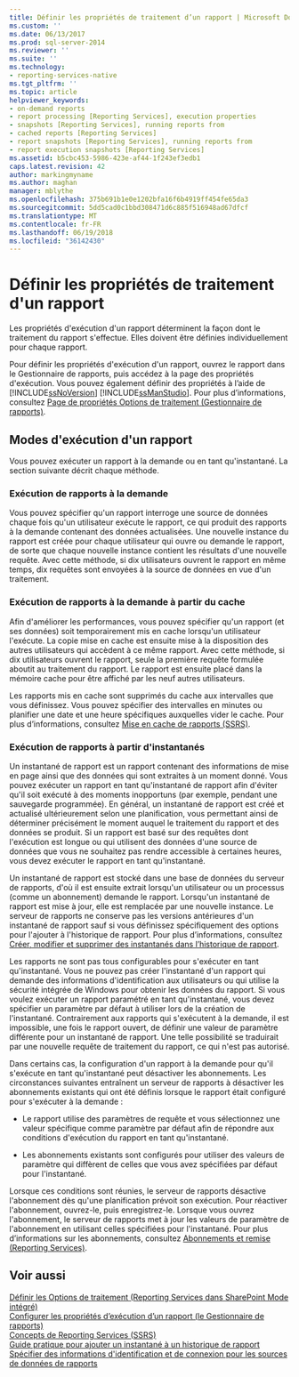 ```yaml
---
title: Définir les propriétés de traitement d’un rapport | Microsoft Docs
ms.custom: ''
ms.date: 06/13/2017
ms.prod: sql-server-2014
ms.reviewer: ''
ms.suite: ''
ms.technology:
- reporting-services-native
ms.tgt_pltfrm: ''
ms.topic: article
helpviewer_keywords:
- on-demand reports
- report processing [Reporting Services], execution properties
- snapshots [Reporting Services], running reports from
- cached reports [Reporting Services]
- report snapshots [Reporting Services], running reports from
- report execution snapshots [Reporting Services]
ms.assetid: b5cbc453-5986-423e-af44-1f243ef3edb1
caps.latest.revision: 42
author: markingmyname
ms.author: maghan
manager: mblythe
ms.openlocfilehash: 375b691b1e0e1202bfa16f6b4919ff454fe65da3
ms.sourcegitcommit: 5dd5cad0c1bbd308471d6c885f516948ad67dfcf
ms.translationtype: MT
ms.contentlocale: fr-FR
ms.lasthandoff: 06/19/2018
ms.locfileid: "36142430"
---
```

# <a name="set-report-processing-properties"></a>Définir les propriétés de traitement d'un rapport
  Les propriétés d'exécution d'un rapport déterminent la façon dont le traitement du rapport s'effectue. Elles doivent être définies individuellement pour chaque rapport.  
  
 Pour définir les propriétés d'exécution d'un rapport, ouvrez le rapport dans le Gestionnaire de rapports, puis accédez à la page des propriétés d'exécution. Vous pouvez également définir des propriétés à l’aide de [!INCLUDE[ssNoVersion](../../includes/ssnoversion-md.md)] [!INCLUDE[ssManStudio](../../includes/ssmanstudio-md.md)]. Pour plus d’informations, consultez [Page de propriétés Options de traitement &#40;Gestionnaire de rapports&#41;](../processing-options-properties-page-report-manager.md).  
  
## <a name="report-execution-modes"></a>Modes d'exécution d'un rapport  
 Vous pouvez exécuter un rapport à la demande ou en tant qu'instantané. La section suivante décrit chaque méthode.  
  
### <a name="running-reports-on-demand"></a>Exécution de rapports à la demande  
 Vous pouvez spécifier qu'un rapport interroge une source de données chaque fois qu'un utilisateur exécute le rapport, ce qui produit des rapports à la demande contenant des données actualisées. Une nouvelle instance du rapport est créée pour chaque utilisateur qui ouvre ou demande le rapport, de sorte que chaque nouvelle instance contient les résultats d'une nouvelle requête. Avec cette méthode, si dix utilisateurs ouvrent le rapport en même temps, dix requêtes sont envoyées à la source de données en vue d'un traitement.  
  
### <a name="running-reports-on-demand-from-cache"></a>Exécution de rapports à la demande à partir du cache  
 Afin d'améliorer les performances, vous pouvez spécifier qu'un rapport (et ses données) soit temporairement mis en cache lorsqu'un utilisateur l'exécute. La copie mise en cache est ensuite mise à la disposition des autres utilisateurs qui accèdent à ce même rapport. Avec cette méthode, si dix utilisateurs ouvrent le rapport, seule la première requête formulée aboutit au traitement du rapport. Le rapport est ensuite placé dans la mémoire cache pour être affiché par les neuf autres utilisateurs.  
  
 Les rapports mis en cache sont supprimés du cache aux intervalles que vous définissez. Vous pouvez spécifier des intervalles en minutes ou planifier une date et une heure spécifiques auxquelles vider le cache. Pour plus d’informations, consultez [Mise en cache de rapports &#40;SSRS&#41;](caching-reports-ssrs.md).  
  
### <a name="running-reports-from-snapshots"></a>Exécution de rapports à partir d'instantanés  
 Un instantané de rapport est un rapport contenant des informations de mise en page ainsi que des données qui sont extraites à un moment donné. Vous pouvez exécuter un rapport en tant qu'instantané de rapport afin d'éviter qu'il soit exécuté à des moments inopportuns (par exemple, pendant une sauvegarde programmée). En général, un instantané de rapport est créé et actualisé ultérieurement selon une planification, vous permettant ainsi de déterminer précisément le moment auquel le traitement du rapport et des données se produit. Si un rapport est basé sur des requêtes dont l'exécution est longue ou qui utilisent des données d'une source de données que vous ne souhaitez pas rendre accessible à certaines heures, vous devez exécuter le rapport en tant qu'instantané.  
  
 Un instantané de rapport est stocké dans une base de données du serveur de rapports, d'où il est ensuite extrait lorsqu'un utilisateur ou un processus (comme un abonnement) demande le rapport. Lorsqu'un instantané de rapport est mise à jour, elle est remplacée par une nouvelle instance. Le serveur de rapports ne conserve pas les versions antérieures d'un instantané de rapport sauf si vous définissez spécifiquement des options pour l'ajouter à l'historique de rapport. Pour plus d’informations, consultez [Créer, modifier et supprimer des instantanés dans l’historique de rapport](create-modify-and-delete-snapshots-in-report-history.md).  
  
 Les rapports ne sont pas tous configurables pour s'exécuter en tant qu'instantané. Vous ne pouvez pas créer l'instantané d'un rapport qui demande des informations d'identification aux utilisateurs ou qui utilise la sécurité intégrée de Windows pour obtenir les données du rapport. Si vous voulez exécuter un rapport paramétré en tant qu'instantané, vous devez spécifier un paramètre par défaut à utiliser lors de la création de l'instantané. Contrairement aux rapports qui s'exécutent à la demande, il est impossible, une fois le rapport ouvert, de définir une valeur de paramètre différente pour un instantané de rapport. Une telle possibilité se traduirait par une nouvelle requête de traitement du rapport, ce qui n'est pas autorisé.  
  
 Dans certains cas, la configuration d'un rapport à la demande pour qu'il s'exécute en tant qu'instantané peut désactiver les abonnements. Les circonstances suivantes entraînent un serveur de rapports à désactiver les abonnements existants qui ont été définis lorsque le rapport était configuré pour s'exécuter à la demande :  
  
-   Le rapport utilise des paramètres de requête et vous sélectionnez une valeur spécifique comme paramètre par défaut afin de répondre aux conditions d'exécution du rapport en tant qu'instantané.  
  
-   Les abonnements existants sont configurés pour utiliser des valeurs de paramètre qui diffèrent de celles que vous avez spécifiées par défaut pour l'instantané.  
  
 Lorsque ces conditions sont réunies, le serveur de rapports désactive l'abonnement dès qu'une planification prévoit son exécution. Pour réactiver l'abonnement, ouvrez-le, puis enregistrez-le. Lorsque vous ouvrez l'abonnement, le serveur de rapports met à jour les valeurs de paramètre de l'abonnement en utilisant celles spécifiées pour l'instantané. Pour plus d’informations sur les abonnements, consultez [Abonnements et remise &#40;Reporting Services&#41;](../subscriptions/subscriptions-and-delivery-reporting-services.md).  
  
## <a name="see-also"></a>Voir aussi  
 [Définir les Options de traitement &#40;Reporting Services dans SharePoint Mode intégré&#41;](../set-processing-options-reporting-services-in-sharepoint-integrated-mode.md)   
 [Configurer les propriétés d’exécution d’un rapport &#40;le Gestionnaire de rapports&#41;](../reports/configure-execution-properties-for-a-report-report-manager.md)   
 [Concepts de Reporting Services &#40;SSRS&#41;](../reporting-services-concepts-ssrs.md)   
 [Guide pratique pour ajouter un instantané à un historique de rapport](add-a-snapshot-to-report-history-report-manager.md)   
 [Spécifier des informations d'identification et de connexion pour les sources de données de rapports](../report-data/specify-credential-and-connection-information-for-report-data-sources.md)  
  
  